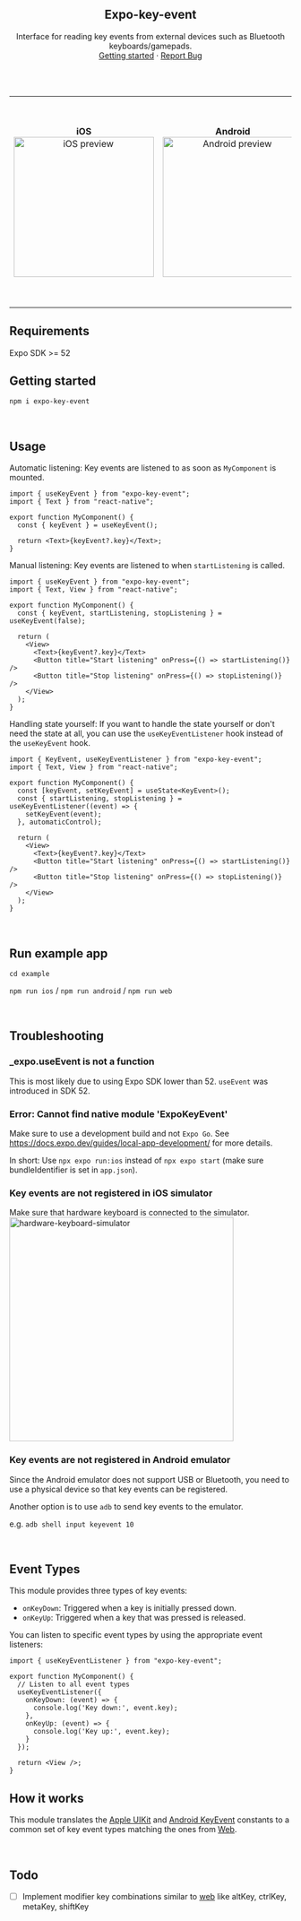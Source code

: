 <div align="center">
  <h2 align="center">Expo-key-event</h2>

  <p align="center">
    Interface for reading key events from external devices such as Bluetooth keyboards/gamepads.
    <br />
    <a href="https://github.com/tlow92/expo-key-event?tab=readme-ov-file#getting-started">Getting started</a>
    &middot;
    <a href="https://github.com/tlow92/expo-key-event/issues/new">Report Bug</a>
  </p>
</div>

<br />
<br />

<div align="center">
  <table>
    <tr>
      <td align="center">
        <strong>iOS</strong><br/>
        <a href="https://github.com/user-attachments/assets/9bfc25cf-6b18-46f0-947e-3d982ed46fd5">
          <img src=".github/key-event-ios.gif" alt="iOS preview" width="250" />
        </a>
      </td>
      <td align="center">
        <strong>Android</strong><br/>
        <a href="https://github.com/user-attachments/assets/b4a71bd3-6617-4ae6-98c0-60ba285c2143">
          <img src=".github/key-event-android.gif" alt="Android preview" width="250" />
        </a>
      </td>
      <td align="center">
        <strong>Web</strong><br/>
        <a href="https://github.com/user-attachments/assets/469deda3-9254-4a66-b56f-bf79c7e20997">
          <img src=".github/key-event-web.gif" alt="Web preview" width="350" />
        </a>
      </td>
    </tr>
  </table>

</div>

## Requirements

Expo SDK >= 52

## Getting started

`npm i expo-key-event`

<br />

## Usage

Automatic listening: Key events are listened to as soon as `MyComponent` is mounted.

```tsx
import { useKeyEvent } from "expo-key-event";
import { Text } from "react-native";

export function MyComponent() {
  const { keyEvent } = useKeyEvent();

  return <Text>{keyEvent?.key}</Text>;
}
```

Manual listening: Key events are listened to when `startListening` is called.

```tsx
import { useKeyEvent } from "expo-key-event";
import { Text, View } from "react-native";

export function MyComponent() {
  const { keyEvent, startListening, stopListening } = useKeyEvent(false);

  return (
    <View>
      <Text>{keyEvent?.key}</Text>
      <Button title="Start listening" onPress={() => startListening()} />
      <Button title="Stop listening" onPress={() => stopListening()} />
    </View>
  );
}
```

Handling state yourself: If you want to handle the state yourself or don't need the state at all, you can use the `useKeyEventListener` hook instead of the `useKeyEvent` hook.

```tsx
import { KeyEvent, useKeyEventListener } from "expo-key-event";
import { Text, View } from "react-native";

export function MyComponent() {
  const [keyEvent, setKeyEvent] = useState<KeyEvent>();
  const { startListening, stopListening } = useKeyEventListener((event) => {
    setKeyEvent(event);
  }, automaticControl);

  return (
    <View>
      <Text>{keyEvent?.key}</Text>
      <Button title="Start listening" onPress={() => startListening()} />
      <Button title="Stop listening" onPress={() => stopListening()} />
    </View>
  );
}
```

<br />

## Run example app

`cd example`

`npm run ios` / `npm run android` / `npm run web`

<br />

## Troubleshooting

### _expo.useEvent is not a function

This is most likely due to using Expo SDK lower than 52. `useEvent` was introduced in SDK 52.

### Error: Cannot find native module 'ExpoKeyEvent'

Make sure to use a development build and not `Expo Go`.
See https://docs.expo.dev/guides/local-app-development/ for more details.

In short: Use `npx expo run:ios` instead of `npx expo start` (make sure bundleIdentifier is set in `app.json`).

### Key events are not registered in iOS simulator

Make sure that hardware keyboard is connected to the simulator.
<img src=".github/connect-hardware-keyboard.png" alt="hardware-keyboard-simulator" width="400px" />

### Key events are not registered in Android emulator

Since the Android emulator does not support USB or Bluetooth, you need to use a physical device so that key events can be registered.

Another option is to use `adb` to send key events to the emulator.

e.g. `adb shell input keyevent 10`

<br />

## Event Types

This module provides three types of key events:

- `onKeyDown`: Triggered when a key is initially pressed down.
- `onKeyUp`: Triggered when a key that was pressed is released.

You can listen to specific event types by using the appropriate event listeners:

```tsx
import { useKeyEventListener } from "expo-key-event";

export function MyComponent() {
  // Listen to all event types
  useKeyEventListener({
    onKeyDown: (event) => {
      console.log('Key down:', event.key);
    },
    onKeyUp: (event) => {
      console.log('Key up:', event.key);
    }
  });

  return <View />;
}
```

## How it works

This module translates the [Apple UIKit](https://developer.apple.com/documentation/uikit/uikeyboardhidusage) and [Android KeyEvent](https://developer.android.com/reference/android/view/KeyEvent) constants to a common set of key event types matching the ones from [Web](https://developer.mozilla.org/en-US/docs/Web/API/KeyboardEvent/code).

<br />

## Todo

- [ ] Implement modifier key combinations similar to [web](https://developer.mozilla.org/en-US/docs/Web/API/Element/keydown_event) like altKey, ctrlKey, metaKey, shiftKey
